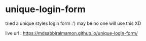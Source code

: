 # unique-login-form
tried a unique styles login form :') may be no one will use this XD

live url : https://mdsabbiralmamon.github.io/unique-login-form/
